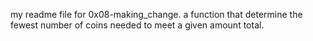 my readme file for 0x08-making_change. a function that  determine the fewest number of coins needed to meet a given amount total.
